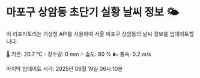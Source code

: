 
# 마포구 상암동 초단기 실황 날씨 정보 🌤️

이 리포지토리는 기상청 API를 사용하여 서울 마포구 상암동의 날씨 정보를 업데이트합니다. 

🌡️ 기온: 20.7 ℃
💧 강수량: 0 mm
💦 습도: 80 %
🌬️ 풍속: 0.2 m/s

마지막 업데이트 시각: 2025년 06월 19일 06시 10분    
